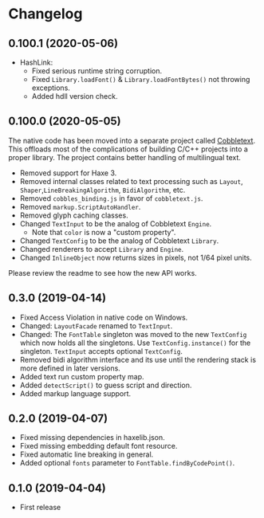 Changelog
=========

0.100.1 (2020-05-06)
--------------------

* HashLink:
  * Fixed serious runtime string corruption.
  * Fixed `Library.loadFont()` & `Library.loadFontBytes()` not throwing exceptions.
  * Added hdll version check.

0.100.0 (2020-05-05)
--------------------

The native code has been moved into a separate project called
[Cobbletext](https://github.com/chfoo/cobbletext). This offloads most of the
complications of building C/C++ projects into a proper library. The project
contains better handling of multilingual text.

* Removed support for Haxe 3.
* Removed internal classes related to text processing such as `Layout`,
  `Shaper`,`LineBreakingAlgorithm`, `BidiAlgorithm`, etc.
* Removed `cobbles_binding.js` in favor of `cobbletext.js`.
* Removed `markup.ScriptAutoHandler`.
* Removed glyph caching classes.
* Changed `TextInput` to be the analog of Cobbletext `Engine`.
  * Note that `color` is now a "custom property".
* Changed `TextConfig` to be the analog of Cobbletext `Library`.
* Changed renderers to accept `Library` and `Engine`.
* Changed `InlineObject` now returns sizes in pixels, not 1/64 pixel units.

Please review the readme to see how the new API works.

0.3.0 (2019-04-14)
------------------

* Fixed Access Violation in native code on Windows.
* Changed: `LayoutFacade` renamed to `TextInput`.
* Changed: The `FontTable` singleton was moved to the new `TextConfig`
  which now holds all the singletons. Use `TextConfig.instance()` for the
  singleton. `TextInput` accepts optional `TextConfig`.
* Removed bidi algorithm interface and its use until the rendering stack
  is more defined in later versions.
* Added text run custom property map.
* Added `detectScript()` to guess script and direction.
* Added markup language support.

0.2.0 (2019-04-07)
------------------

* Fixed missing dependencies in haxelib.json.
* Fixed missing embedding default font resource.
* Fixed automatic line breaking in general.
* Added optional `fonts` parameter to `FontTable.findByCodePoint()`.

0.1.0 (2019-04-04)
------------------

* First release
